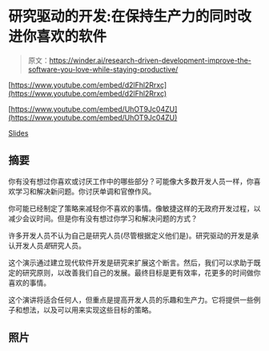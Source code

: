# 研究驱动的开发:在保持生产力的同时改进你喜欢的软件

> 原文：<https://winder.ai/research-driven-development-improve-the-software-you-love-while-staying-productive/>

[https://www.youtube.com/embed/d2lFhl2Rrxc](https://www.youtube.com/embed/d2lFhl2Rrxc)

[https://www.youtube.com/embed/UhOT9Jc04ZU](https://www.youtube.com/embed/UhOT9Jc04ZU)

[Slides](#)

## 摘要

你有没有想过你喜欢或讨厌工作中的哪些部分？可能像大多数开发人员一样，你喜欢学习和解决新问题。你讨厌单调和官僚作风。

你可能已经制定了策略来减轻你不喜欢的事情。像敏捷这样的无政府开发过程，以减少会议时间。但是你有没有想过你学习和解决问题的方式？

许多开发人员不认为自己是研究人员(尽管根据定义他们是)。研究驱动的开发是承认开发人员*是*研究人员。

这个演示通过建立现代软件开发是研究来扩展这个断言。然后，我们可以求助于既定的研究原则，以改善我们自己的发展。最终目标是更有效率，花更多的时间做你喜欢的事情。

这个演讲将适合任何人，但重点是提高开发人员的乐趣和生产力。它将提供一些例子和想法，以及可以用来实现这些目标的策略。

## 照片







